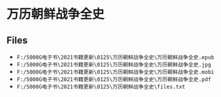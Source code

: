# 万历朝鲜战争全史

## Files

- `F:/5000G电子书\2021书籍更新\0125\万历朝鲜战争全史\万历朝鲜战争全史.epub`
- `F:/5000G电子书\2021书籍更新\0125\万历朝鲜战争全史\万历朝鲜战争全史.jpg`
- `F:/5000G电子书\2021书籍更新\0125\万历朝鲜战争全史\万历朝鲜战争全史.mobi`
- `F:/5000G电子书\2021书籍更新\0125\万历朝鲜战争全史\万历朝鲜战争全史.pdf`
- `F:/5000G电子书\2021书籍更新\0125\万历朝鲜战争全史\files.txt`
